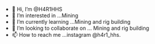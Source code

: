 - 👋 Hi, I’m @H4R1HHS
- 👀 I’m interested in ...Mining
- 🌱 I’m currently learning ...Mining and rig building
- 💞️ I’m looking to collaborate on ... Mining and rig building
- 📫 How to reach me ...instagram @h4r1_hhs.

<!---
H4R1HHS/H4R1HHS is a ✨ special ✨ repository because its `README.md` (this file) appears on your GitHub profile.
You can click the Preview link to take a look at your changes.
--->
